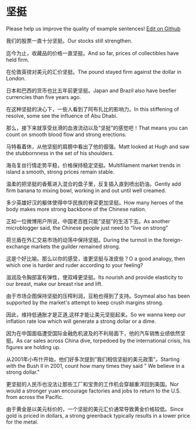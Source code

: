 # 坚挺

Please help us improve the quality of example sentences! [Edit on Github](https://github.com/jiyushe/jiyu-example-sentence-source/blob/main/chinese/jianting.md)

<p><span class="chinese">我们的股票一直十分坚挺。</span><span class="english">Our stocks still strengthen.</span></p>

<p><span class="chinese">迄今为止，收藏品的价格一直坚挺。</span><span class="english">And so far, prices of collectibles have held firm.</span></p>

<p><span class="chinese">在伦敦英镑对美元的汇价坚挺。</span><span class="english">The pound stayed firm against the dollar in London.</span></p>

<p><span class="chinese">日本和巴西的货币也比五年前更坚挺。</span><span class="english">Japan and Brazil also have beefier currencies than five years ago.</span></p>

<p><span class="chinese">在这种坚挺的决心下，一些人看到了阿布扎比的影响力。</span><span class="english">In this stiffening of resolve, some see the influence of Abu Dhabi.</span></p>

<p><span class="chinese">那么，接下来就享受丝滑的血液流动以及“坚挺”的感觉吧！</span><span class="english">That means you can count on smooth blood flow and strong erections.</span></p>

<p><span class="chinese">马特看着休，从他坚挺的肩膀中看出了他的倔强。</span><span class="english">Matt looked at Hugh and saw the stubbornness in the set of his shoulders.</span></p>

<p><span class="chinese">海岛复丝行情走势平稳，价格保持稳定坚挺。</span><span class="english">Multifilament market trends in island a smooth, strong prices remain stable.</span></p>

<p><span class="chinese">温柔的把坚挺的香蕉进入混合的盘子里，反复插入直到喷出奶油。</span><span class="english">Gently add firm banana to mixing bowl, working in and out until well creamed.</span></p>

<p><span class="chinese">多少英雄好汉的躯体使得中华民族的脊梁更加坚挺。</span><span class="english">How many heroes of the body makes more strong backbone of the Chinese nation.</span></p>

<p><span class="chinese">正如一位微博用户所说，中国老百姓只能“坚挺”的生活下去。</span><span class="english">As another microblogger said, the Chinese people just need to “live on strong”</span></p>

<p><span class="chinese">荷兰盾在外汇交易市场的动荡中保持坚挺。</span><span class="english">During the turmoil in the foreign-exchange markets the guilder remained strong.</span></p>

<p><span class="chinese">这是个好比喻。那么以你的感受，谁更坚挺与泼皮些？</span><span class="english">O a good analogy, then which one is harder and ruder according to your feeling?</span></p>

<p><span class="chinese">滋润及令胸部富有弹性，使双峰更坚挺。</span><span class="english">Its nourish and provide elasticity to our breast, make our breast rise and lift.</span></p>

<p><span class="chinese">由于市场企图保持坚挺的压榨利润，豆粕也得到了支持。</span><span class="english">Soymeal also has been supported by the market's attempt to keep crush margins strong.</span></p>

<p><span class="chinese">因此，维持低通胀才是正道,这样才能让美元坚挺起来。</span><span class="english">So we wanna keep our inflation rate low which will generate a strong dollar or a dime.</span></p>

<p><span class="chinese">因为在中国面临遭受国际金融危机波及的不利局面下，他的汽车销售业绩依然坚挺。</span><span class="english">As car sales across China dive, torpedoed by the international crisis, his figures are holding up.</span></p>

<p><span class="chinese">从2001年小布什开始，他们好多次提到“我们相信坚挺的美元政策”。</span><span class="english">Starting with the Bush II in 2001, count how many times they said " We believe in a strong dollar."</span></p>

<p><span class="chinese">更坚挺的人民币也没法让那些工厂和宝贵的工作机会穿越重洋回到美国。</span><span class="english">Nor would a stronger yuan encourage factories and jobs to return to the U.S. from across the Pacific.</span></p>

<p><span class="chinese">由于黄金是以美元标价的，一个坚挺的美元汇价通常导致黄金价格较低。</span><span class="english">Since gold is priced in dollars, a strong greenback typically results in a lower price for the metal.</span></p>

